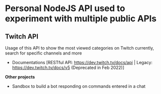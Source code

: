 # Personal NodeJS API used to experiment with multiple public APIs

## Twitch API

Usage of this API to show the most viewed categories on Twitch currently, search for specific channels and more
- Documentations [RESTful API: https://dev.twitch.tv/docs/api | Legacy: https://dev.twitch.tv/docs/v5 (Deprecated in Feb 2022)]

**Other projects**
- Sandbox to build a bot responding on commands entered in a chat
